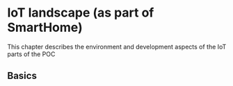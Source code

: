 # IoT landscape (as part of SmartHome)
This chapter describes the environment and development aspects of the IoT parts of the POC
## Basics
